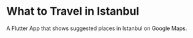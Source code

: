 # What to Travel in Istanbul

A Flutter App that shows suggested places in Istanbul on Google Maps.
